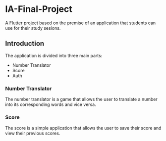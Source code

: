 # IA-Final-Project

A Flutter project based on the premise of an application that students can use for their study sesions.
## Introduction

The application is divided into three main parts:

- Number Translator
- Score
- Auth

### Number Translator

The number translator is a game that allows the user to translate a number into its corresponding words and vice versa.

### Score

The score is a simple application that allows the user to save their score and view their previous scores.